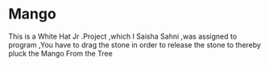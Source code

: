 # Mango
This is a White Hat Jr .Project ,which I Saisha Sahni ,was assigned to program ,You have to drag the stone in order to release the stone to thereby pluck the Mango From the Tree
